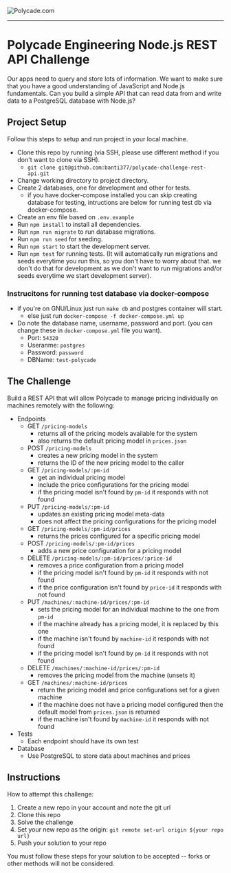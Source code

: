 ![Polycade.com](https://i.imgur.com/jcvsFKh.png)

---

# Polycade Engineering Node.js REST API Challenge

Our apps need to query and store lots of information. We want to make sure that you have a good understanding of JavaScript and Node.js fundamentals. Can you build a simple API that can read data from and write data to a PostgreSQL database with Node.js?

## Project Setup

Follow this steps to setup and run project in your local machine.

- Clone this repo by running (via SSH, please use different method if you don't want to clone via SSH).
  - `git clone git@github.com:banti377/polycade-challenge-rest-api.git`
- Change working directory to project directory.
- Create 2 databases, one for development and other for tests.
  - if you have docker-compose installed you can skip creating database for testing, intructions are below for running test db via docker-compose. 
- Create an env file based on `.env.example`
- Run `npm install` to install all dependencies.
- Run `npm run migrate` to run database migrations.
- Run `npm run seed` for seeding.
- Run `npm start` to start the development server.
- Run `npm test` for running tests. (It will automatically run migrations and seeds everytime you run this, so you don't have to worry about that. we don't do that for development as we don't want to run migrations and/or seeds everytime we start development server).

### Instrucitons for running test database via docker-compose
- if you're on GNU/Linux just run `make db` and postgres container will start.
  - else just run `docker-compose -f docker-compose.yml up`
- Do note the database name, username, password and port. (you can change these in `docker-compose.yml` file you want).
  - Port: `54320`
  - Useranme: `postgres`
  - Password: `password`
  - DBName: `test-polycade`


## The Challenge

Build a REST API that will allow Polycade to manage pricing individually on machines remotely with the following:

- Endpoints
  - GET `/pricing-models`
    - returns all of the pricing models available for the system
    - also returns the default pricing model in `prices.json`
  - POST `/pricing-models`
    - creates a new pricing model in the system
    - returns the ID of the new pricing model to the caller
  - GET `/pricing-models/:pm-id`
    - get an individual pricing model
    - include the price configurations for the pricing model
    - if the pricing model isn't found by `pm-id` it responds with not found
  - PUT `/pricing-models/:pm-id`
    - updates an existing pricing model meta-data
    - does not affect the pricing configurations for the pricing model
  - GET `/pricing-models/:pm-id/prices`
    - returns the prices configured for a specific pricing model
  - POST `/pricing-models/:pm-id/prices`
    - adds a new price configuration for a pricing model
  - DELETE `/pricing-models/:pm-id/prices/:price-id`
    - removes a price configuration from a pricing model
    - if the pricing model isn't found by `pm-id` it responds with not found
    - if the price configuration isn't found by `price-id` it responds with not found
  - PUT `/machines/:machine-id/prices/:pm-id`
    - sets the pricing model for an individual machine to the one from `pm-id`
    - if the machine already has a pricing model, it is replaced by this one
    - if the machine isn't found by `machine-id` it responds with not found
    - if the pricing model isn't found by `pm-id` it responds with not found
  - DELETE `/machines/:machine-id/prices/:pm-id`
    - removes the pricing model from the machine (unsets it)
  - GET `/machines/:machine-id/prices`
    - return the pricing model and price configurations set for a given machine
    - if the machine does not have a pricing model configured then the default model from `prices.json` is returned
    - if the machine isn't found by `machine-id` it responds with not found
- Tests
  - Each endpoint should have its own test
- Database
  - Use PostgreSQL to store data about machines and prices

## Instructions

How to attempt this challenge:

1) Create a new repo in your account and note the git url
2) Clone this repo
3) Solve the challenge
4) Set your new repo as the origin: `git remote set-url origin ${your repo url}`
5) Push your solution to your repo

You must follow these steps for your solution to be accepted -- forks or other methods will not be considered.
